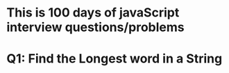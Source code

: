 # This is 100 days of javaScript interview questions/problems

# Q1: Find the Longest word in a String
